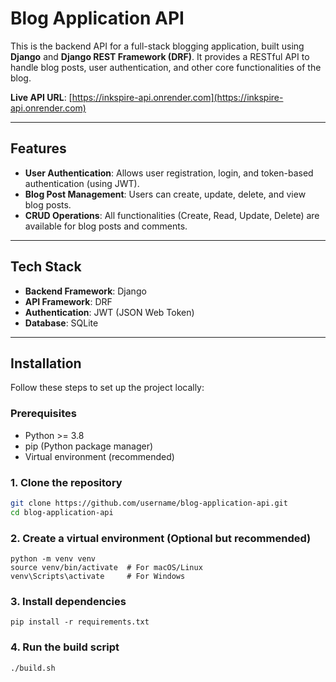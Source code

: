 # Blog Application API

This is the backend API for a full-stack blogging application, built using **Django** and **Django REST Framework (DRF)**. It provides a RESTful API to handle blog posts, user authentication, and other core functionalities of the blog.

**Live API URL**: [https://inkspire-api.onrender.com](https://inkspire-api.onrender.com)

---

## Features

- **User Authentication**: Allows user registration, login, and token-based authentication (using JWT).
- **Blog Post Management**: Users can create, update, delete, and view blog posts.
- **CRUD Operations**: All functionalities (Create, Read, Update, Delete) are available for blog posts and comments.
  
---

## Tech Stack

- **Backend Framework**: Django
- **API Framework**: DRF
- **Authentication**: JWT (JSON Web Token)
- **Database**: SQLite

---

## Installation

Follow these steps to set up the project locally:

### Prerequisites

- Python >= 3.8
- pip (Python package manager)
- Virtual environment (recommended)

### 1. Clone the repository

```bash
git clone https://github.com/username/blog-application-api.git
cd blog-application-api
```

### 2. Create a virtual environment (Optional but recommended)
```
python -m venv venv
source venv/bin/activate  # For macOS/Linux
venv\Scripts\activate     # For Windows
```

### 3. Install dependencies
```
pip install -r requirements.txt
```

### 4. Run the build script
```
./build.sh
